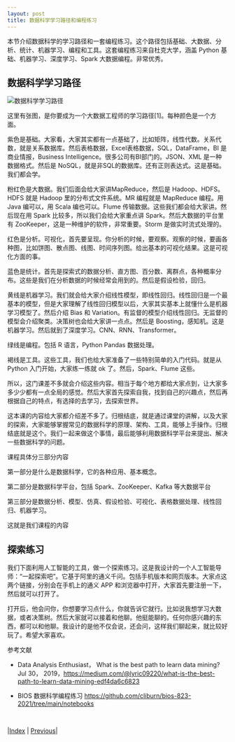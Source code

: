 ```yaml
---
layout: post
title: 数据科学学习路径和编程练习
---
```


本节介绍数据科学的学习路径和一套编程练习。这个路径包括基础、大数据、分析、统计、机器学习、编程和工具。这套编程练习来自杜克大学，涵盖 Python 基础、机器学习、深度学习、Spark 大数据编程。非常优秀。

## 数据科学学习路径

![数据科学学习路径](fig/path.webp "数据科学学习路径") 

这里有张图，是你要成为一个大数据工程师的学习路径[1]。每种颜色是一个方面。

紫色是基础。大家看，大家其实都有一点基础了，比如矩阵，线性代数。关系代数，就是关系数据库。然后表格数据，Excel表格数据，SQL，DataFrame，BI 是商业情报，Business Intelligence。很多公司有BI部门的。JSON、XML 是一种数据格式。然后是 NoSQL，就是非SQL的数据库。还有正则表达式。这是基础。我们都会学。

粉红色是大数据。我们后面会给大家讲MapReduce，然后是 Hadoop、HDFS。HDFS 就是 Hadoop 里的分布式文件系统。MR 编程就是 MapReduce 编程。用 Java 编可以，用 Scala 编也可以。Flume 传输数据。这些我们都会给大家讲。然后现在用 Spark 比较多，所以我们会给大家重点讲 Spark。然后大数据的平台里有 ZooKeeper，这是一种维护的软件，非常重要。Storm 是做实时流式处理的。

红色是分析。可视化，首先要呈现。你分析的时候，要观察。观察的时候，要画各种图，比如饼图、散点图、线图、时间序列图。给出基本的可视化结果。这是可视化方面的事。

蓝色是统计。首先是探索式的数据分析、直方图、百分数、离群点，各种概率分布。这些是我们在分析数据的时候经常会用到的。然后是假设检验，回归。

黄线是机器学习。我们就会给大家介绍线性模型，即线性回归。线性回归是一个最基本的模型，但是大家理解了线性回归模型以后，大家其实基本上就懂什么是机器学习模型了。然后介绍 Bias 和 Variation。有监督的模型介绍线性回归。无监督的模型会介绍聚类。决策树也会给大家讲一点点。然后是 Boosting，感知机。这是机器学习。然后就到了深度学习。CNN、RNN、Transformer。

绿线是编程。包括 R 语言，Python Pandas 数据处理。

褐线是工具。这些工具，我们也给大家准备了一些特别简单的入门代码。就是从 Python 入门开始，大家练一练就 ok 了。然后，Spark、Flume 这些。

所以，这门课差不多就会介绍这些内容。相当于每个地方都给大家点到，让大家多多少少都有一点全局的感觉。然后大家首先探索自我，找到自己的兴趣点，然后再根据自己的特点，有选择的去学习，去探索世界。

这本课的内容给大家都介绍差不多了。归根结底，就是通过课堂的讲解，以及大家的探索，大家能够掌握常见的数据科学的原理、架构、工具，能够上手操作。归根结底就是这个。我们一起来做这个事情，最后能够利用数据科学平台来提出、解决一些数据科学的问题。

课程具体分三部分内容

第一部分是什么是数据科学，它的各种应用、基本概念。

第二部分是数据科学平台，包括 Spark、ZooKeeper、Kafka 等大数据平台

第三部分是数据分析、模型、仿真、假设检验、可视化、表格数据处理、线性回归、机器学习。

这就是我们课程的内容

## 探索练习

我们下面利用人工智能的工具，做一个探索练习。这是我设计的一个人工智能导师：“一起探索吧”。它基于阿里的通义千问。包括手机版本和网页版本。大家点这两个链接，分别会在手机上的通义 APP 和浏览器中打开，大家首先要注册一下，然后就可以打开了。

打开后，他会问你，你想要学习点什么，你就告诉它就行。比如说我想学习大数据，或者决策树。然后大家就可以接着和他聊。他挺能聊的。任何你感兴趣的东西，都可以和他聊。我设计的是他不仅会说，还会问，这样我们聊起来，就比较好玩了。希望大家喜欢。

参考文献

- Data Analysis Enthusiast， What is the best path to learn data mining? Jul 30， 2019，https://medium.com/@lyric09220/what-is-the-best-path-to-learn-data-mining-edf4da6c6823

- BIOS 数据科学编程练习  https://github.com/cliburn/bios-823-2021/tree/main/notebooks

<br/>

|[Index](../) | [Previous](3-5-flow-cap)|
